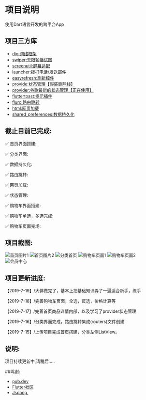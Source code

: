 # 项目说明

使用Dart语言开发的跨平台App

## 项目三方库

- [dio:网络框架](https://pub.dev/packages/dio)
- [swiper:无限轮播试图](https://pub.dev/packages/flutter_swiper)
- [screenutil:屏幕适配](https://pub.dev/packages/flutter_screenutil)
- [launcher:拨打电话/发送邮件](https://pub.dev/packages/url_launcher)
- [easyrefresh:刷新控件](https://pub.dev/packages/flutter_easyrefresh)
- [provide:状态管理【假装删除线】](https://pub.dev/packages/provide)
- [provider:谷歌最新的状态管理【正在使用】](https://pub.dev/packages/provider)
- [fluttertoast:提示插件](https://pub.dev/packages/fluttertoast#-readme-tab-)
- [fluro:路由跳转](https://pub.dev/packages/fluro#-installing-tab-)
- [html:网页加载](https://pub.dev/packages/flutter_html#-installing-tab-)
- [shared_preferences:数据持久化](https://pub.dev/packages/shared_preferences#-readme-tab-)

## 截止目前已完成:

✅ 首页界面搭建:

✅ 分类界面:

✅ 数据持久化:

✅ 路由跳转:

✅ 网页加载:

✅ 状态管理:

✅ 购物车界面搭建:

✅ 购物车单选，多选完成:

✅ 购物车页面完场:

## 项目截图:

![首页图片1](https://github.com/ryanranya/flutter_BXSH/blob/master/png/8215A912-1296-4134-BB61-09B40D6AC108.png)
![首页图片2](https://github.com/ryanranya/flutter_BXSH/blob/master/png/E0A7E7ED-CCED-4D8C-B961-D8FC2B2EBCCA.png)
![分类首页](https://github.com/ryanranya/flutter_BXSH/blob/master/png/4C017F8B-FEAF-4B41-BFD8-0EB3D758EF3A.png)
![购物车页面1](https://github.com/ryanranya/flutter_BXSH/blob/master/png/786C5988-889D-416A-ACFA-53CB6C5C1C32.png)
![购物车页面2](https://github.com/ryanranya/flutter_BXSH/blob/master/png/C2BEB62E-A601-4CB3-8A00-E94ABE2C9195.png)
![会员中心](https://github.com/ryanranya/flutter_BXSH/blob/master/png/B62C4617-CCDE-4B8E-A0EA-1F26BD5062A2.png)

## 项目更新进度:
【2019-7-19】/大体做完了，基本上把基础知识弄了一遍适合新手，练手

【2019-7-18】/完善购物车页面，全选，反选，价格计算等

【2019-7-17】/完善首页商品详情内部，以及学习了provider状态管理

【2019-7-16】/分类界面完成，路由跳转集成(routers)文件创建

【2019-7-15】/上传项目完成首页搭建，分类左侧ListView。

## 说明:

项目持续更新中,请稍后.....

##鸣谢:

- [pub.dev](https://pub.dev/flutter/packages?q=)
- [Flutter社区](https://juejin.im/tag/Flutter?utm_source=flutterchina&utm_medium=word&utm_content=btn&utm_campaign=q3_website)
- [Jspang,](https://jspang.com/posts/2019/03/01/flutter-shop.html)

<!--For help getting started with Flutter, view our 
#[online documentation](https://flutter.dev/docs), which offers tutorials, 
#samples, guidance on mobile development, and a full API reference.--!>
